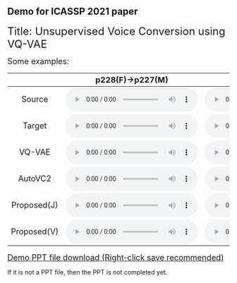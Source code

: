 ## Demo for ICASSP 2021 paper

<font size="+2">Title: Unsupervised Voice Conversion using VQ-VAE</font> 

<font size="+1">Some examples:</font> <br />

|   | <font size="+1">p228(F)->p227(M)</font> | <font size="+1">p237(M)->p238(F)</font> |
|:-:|:-:|:-:|
| <font size="+1">Source</font> | <audio controls=""><source src="https://github.com/sniperwrb/icassp2021/raw/master/data/p228_004.mp3"></audio> | <audio controls=""><source src="https://github.com/sniperwrb/icassp2021/raw/master/data/p237_012.mp3"></audio> |
| <font size="+1">Target</font> | <audio controls=""><source src="https://github.com/sniperwrb/icassp2021/raw/master/data/p227_003.mp3"></audio> | <audio controls=""><source src="https://github.com/sniperwrb/icassp2021/raw/master/data/p238_013.mp3"></audio> |
| <font size="+1">VQ-VAE</font> | <audio controls=""><source src="https://github.com/sniperwrb/icassp2021/raw/master/data/228_to_227_NJ1_nof0_004.mp3"></audio> | <audio controls=""><source src="https://github.com/sniperwrb/icassp2021/raw/master/data/237_to_238_NJ1_nof0_012.mp3"></audio> |
| <font size="+1">AutoVC2</font> | <audio controls=""><source src="https://github.com/sniperwrb/icassp2021/raw/master/data/228_to_227_NJ0_s_004.mp3"></audio> | <audio controls=""><source src="https://github.com/sniperwrb/icassp2021/raw/master/data/237_to_238_NJ0_s_012.mp3"></audio> |
| <font size="+1">Proposed(J)</font> | <audio controls=""><source src="https://github.com/sniperwrb/icassp2021/raw/master/data/228_to_227_NJ1_004.mp3"></audio> | <audio controls=""><source src="https://github.com/sniperwrb/icassp2021/raw/master/data/237_to_238_NJ1_012.mp3"></audio> |
| <font size="+1">Proposed(V)</font> | <audio controls=""><source src="https://github.com/sniperwrb/icassp2021/raw/master/data/228_to_227_VT10_004.mp3"></audio> | <audio controls=""><source src="https://github.com/sniperwrb/icassp2021/raw/master/data/237_to_238_VT10_012.mp3"></audio> |

[<font size="+1">Demo PPT file download (Right-click save recommended)</font>](https://github.com/sniperwrb/icassp2021/raw/master/Idw_000.mp3)

If it is not a PPT file, then the PPT is not completed yet.
